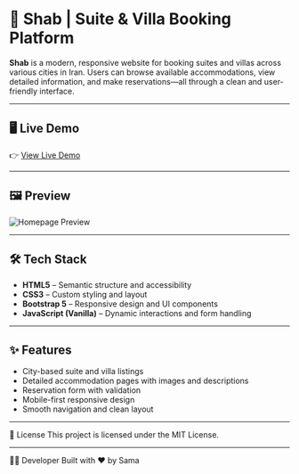 # 🌙 Shab | Suite & Villa Booking Platform

**Shab** is a modern, responsive website for booking suites and villas across various cities in Iran. Users can browse available accommodations, view detailed information, and make reservations—all through a clean and user-friendly interface.

---

## 🖥 Live Demo

👉 [View Live Demo](https://your-demo-link.vercel.app)

---

## 🖼 Preview

![Homepage Preview]()

---

## 🛠 Tech Stack

- **HTML5** – Semantic structure and accessibility  
- **CSS3** – Custom styling and layout  
- **Bootstrap 5** – Responsive design and UI components  
- **JavaScript (Vanilla)** – Dynamic interactions and form handling  

---

## ✨ Features

- City-based suite and villa listings  
- Detailed accommodation pages with images and descriptions  
- Reservation form with validation  
- Mobile-first responsive design  
- Smooth navigation and clean layout  

---
📄 License
This project is licensed under the MIT License.

---
🙋‍♂️ Developer
Built with ❤️ by Sama

